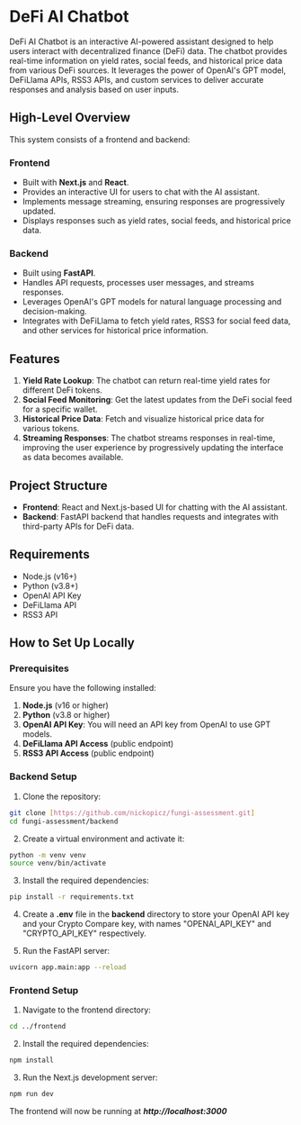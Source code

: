 # DeFi AI Chatbot

DeFi AI Chatbot is an interactive AI-powered assistant designed to help users interact with decentralized finance (DeFi) data. The chatbot provides real-time information on yield rates, social feeds, and historical price data from various DeFi sources. It leverages the power of OpenAI's GPT model, DeFiLlama APIs, RSS3 APIs, and custom services to deliver accurate responses and analysis based on user inputs.

## High-Level Overview

This system consists of a frontend and backend:

### Frontend
- Built with **Next.js** and **React**.
- Provides an interactive UI for users to chat with the AI assistant.
- Implements message streaming, ensuring responses are progressively updated.
- Displays responses such as yield rates, social feeds, and historical price data.
  
### Backend
- Built using **FastAPI**.
- Handles API requests, processes user messages, and streams responses.
- Leverages OpenAI's GPT models for natural language processing and decision-making.
- Integrates with DeFiLlama to fetch yield rates, RSS3 for social feed data, and other services for historical price information.

## Features

1. **Yield Rate Lookup**: The chatbot can return real-time yield rates for different DeFi tokens.
2. **Social Feed Monitoring**: Get the latest updates from the DeFi social feed for a specific wallet.
3. **Historical Price Data**: Fetch and visualize historical price data for various tokens.
4. **Streaming Responses**: The chatbot streams responses in real-time, improving the user experience by progressively updating the interface as data becomes available.

## Project Structure

- **Frontend**: React and Next.js-based UI for chatting with the AI assistant.
- **Backend**: FastAPI backend that handles requests and integrates with third-party APIs for DeFi data.

## Requirements

- Node.js (v16+)
- Python (v3.8+)
- OpenAI API Key
- DeFiLlama API
- RSS3 API

## How to Set Up Locally

### Prerequisites

Ensure you have the following installed:

1. **Node.js** (v16 or higher)
2. **Python** (v3.8 or higher)
3. **OpenAI API Key**: You will need an API key from OpenAI to use GPT models.
4. **DeFiLlama API Access** (public endpoint)
5. **RSS3 API Access** (public endpoint)

### Backend Setup

1. Clone the repository:
```bash
git clone [https://github.com/nickopicz/fungi-assessment.git]
cd fungi-assessment/backend
```

2. Create a virtual environment and activate it:
```bash
python -m venv venv
source venv/bin/activate
```

3. Install the required dependencies:
```bash
pip install -r requirements.txt
```

4. Create a **.env** file in the **backend** directory to store your OpenAI API key and your Crypto Compare key, with names "OPENAI_API_KEY" and "CRYPTO_API_KEY" respectively.

5. Run the FastAPI server:
```bash
uvicorn app.main:app --reload
```


### Frontend Setup

1. Navigate to the frontend directory:
```bash
cd ../frontend
```

2. Install the required dependencies:
```bash
npm install
```

3. Run the Next.js development server:
```bash
npm run dev
```
The frontend will now be running at ***http://localhost:3000***

























